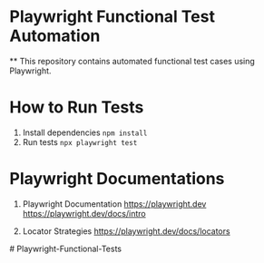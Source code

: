 # Playwright Functional Test Automation #

** This repository contains automated functional test cases using Playwright.

# How to Run Tests #

1. Install dependencies `npm install`
2. Run tests `npx playwright test`

# Playwright Documentations #

1. Playwright Documentation
https://playwright.dev
https://playwright.dev/docs/intro

2. Locator Strategies
https://playwright.dev/docs/locators



#   P l a y w r i g h t - F u n c t i o n a l - T e s t s  
 